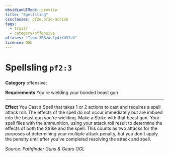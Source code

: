 ```yaml
---
obsidianUIMode: preview
title: "Spellsling"
cssclasses: pf2e,pf2e-action
tags:
  - trait/
  - category/offensive
aliases: "Item.3B6zAs1y4iKU9IzX"
license: OGL
---
```

# Spellsling `pf2:3`

### 

**Category** offensive; 




**Requirements** You're wielding your bonded beast gun

* * *

**Effect** You Cast a Spell that takes 1 or 2 actions to cast and requires a spell attack roll. The effects of the spell do not occur immediately but are imbued into the beast gun you're wielding. Make a Strike with that beast gun. Your spell flies with the ammunition, using your attack roll result to determine the effects of both the Strike and the spell. This counts as two attacks for the purposes of determining your multiple attack penalty, but you don't apply the penalty until after you've completed resolving the attack and spell.

*Source: Pathfinder Guns & Gears*
*OGL*